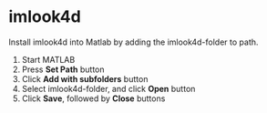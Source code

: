 # imlook4d

Install imlook4d into Matlab by adding the imlook4d-folder to path.

1. Start MATLAB
2. Press **Set Path** button
3. Click **Add with subfolders** button
4. Select imlook4d-folder, and click **Open** button
5. Click **Save**, followed by **Close** buttons 

